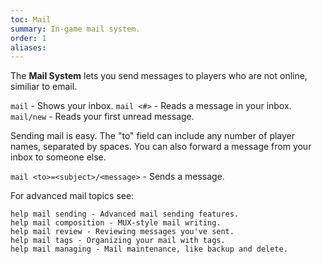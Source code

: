 ```yaml
---
toc: Mail
summary: In-game mail system.
order: 1
aliases: 
---
```

The **Mail System** lets you send messages to players who are not online, similiar to email.

`mail` - Shows your inbox.
`mail <#>` - Reads a message in your inbox.
`mail/new` - Reads your first unread message.

Sending mail is easy. The "to" field can include any number of player names, separated by spaces. You can also forward a message from your inbox to someone else.

`mail <to>=<subject>/<message>` - Sends a message.

For advanced mail topics see:

    help mail sending - Advanced mail sending features.
    help mail composition - MUX-style mail writing.
    help mail review - Reviewing messages you've sent.
    help mail tags - Organizing your mail with tags.
    help mail managing - Mail maintenance, like backup and delete.
